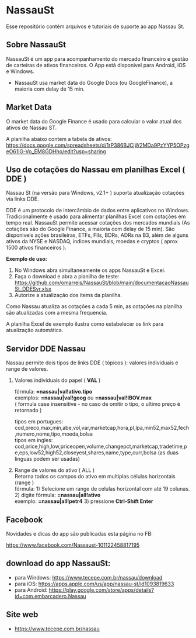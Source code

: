 # NassauSt

Esse repositório contém arquivos e tutoriais de suporte ao app Nassau St.

## Sobre NassauSt
NassauSt é um app para acompanhamento do mercado financeiro e gestão de carteiras de ativos financeiros.
O App está disponivel para Android, iOS e Windows.
* NassauSt usa market data do Google Docs (ou GoogleFinance), a maioria com delay de 15 min.

## Market Data
O market data do Google Finance é usado para calcular o valor atual dos ativos de Nassau ST.

A planilha abaixo contem a tabela de ativos:
https://docs.google.com/spreadsheets/d/1rP386BJCjW2MDa9PzYYP5OPzgeO61lG-Vo_EM8GDHho/edit?usp=sharing

##  Uso de cotações do Nassau em planilhas Excel ( DDE )
Nassau St (na versão para Windows, v2.1+ ) suporta atualização cotações via links DDE.

DDE é um protocolo de intercâmbio de dados entre aplicativos no Windows. Tradicionalmente é usado para alimentar planilhas Excel com cotações em tempo real.
NassauSt permite acessar cotações dos mercados mundiais (As cotações são do Google Finance, a maioria com delay de 15 min).
São disponiveis ações brasileiras, ETFs, FIIs, BDRs, ADRs na B3, além de alguns ativos da NYSE e NASDAQ, indices mundiais, moedas e cryptos ( aprox 1500 ativos financeiros ).

**Exemplo de uso:**
1) No Windows abra simultaneamente os apps NassauSt e Excel.
2) Faça o download e abra a planilha de teste: 
      https://github.com/omarreis/NassauSt/blob/main/documentacaoNassauSt_DDESvr.xlsx
3) Autorize a atualização dos items da planilha.

Como Nassau atualiza as cotações a cada 5 min, as cotações na planilha são atualizadas com a mesma frequencia.

A planilha Excel de exemplo ilustra como estabelecer os link para atualização automática.

## Servidor DDE Nassau
Nassau permite dois tipos de links DDE ( tópicos ): valores individuais e range de valores.

1) Valores individuais do papel ( **VAL** )  												
    
   fórmula:   **=nassau|val!ativo.tipo**      
   exemplos:  **=nassau|val!goog**    ou   **=nassau|val!IBOV.max**   
   ( formula case insensitive - no caso de omitir o tipo, o ultimo preço é retornado ) 												
   
   tipos em portugues: cod,preco,max,min,abe,vol,var,marketcap,hora,pl,lpa,min52,max52,fech,numero,nome,tipo,moeda,bolsa									
   tipos em ingles: cod,price,high,low,priceopen,volume,changepct,marketcap,tradetime,pe,eps,low52,high52,closeyest,shares,name,type,curr,bolsa						            (as duas linguas podem ser usadas)												
   
2) Range de valores do ativo ( ALL ) 												
   Retorna todos os campos do ativo em multiplas células horizontais (range )												
    fórmula:  1) Selecione um range de celulas horizontal com até 19 colunas.												
              2) digite fórmula:  **=nassau|all!ativo**               
                 exemplo: **=nassau|all!petr4**
              3) pressione **Ctrl-Shift Enter**


## Facebook
Novidades e dicas do app são publicadas esta página no FB: 

   https://www.facebook.com/Nassaust-101122458817195

## download do app NassauSt: 

* para Windows: https://www.tecepe.com.br/nassau/download   
* para iOS:     https://apps.apple.com/us/app/nassau-st/id1093819633
* para Android: https://play.google.com/store/apps/details?id=com.embarcadero.Nassau 

## Site web
* https://www.tecepe.com.br/nassau

